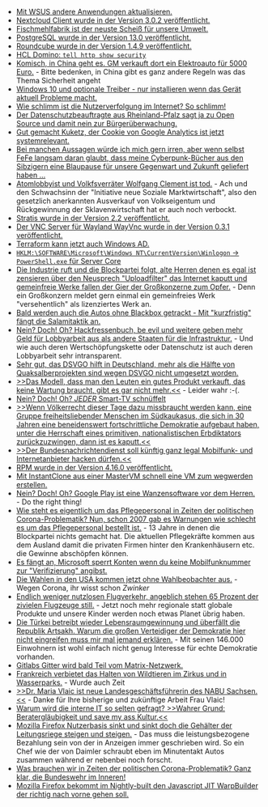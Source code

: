 * [Mit WSUS andere Anwendungen aktualisieren.](https://www.windowspro.de/philip-lorenz/windows-package-publisher-updates-firefox-wsus-veroeffentlichen?utm_source=feedburner&utm_medium=feed&utm_campaign=Feed%3A+windowspro+%28WindowsPro%29)
* [Nextcloud Client wurde in der Version 3.0.2 veröffentlicht.](https://nextcloud.com/blog/minor-release-of-desktop-client-and-second-release-candidate-of-nextcloud-hub-20-are-here/)
* [Fischmehlfabrik ist der neuste Scheiß für unsere Umwelt.](https://netzfrauen.org/2020/09/24/gambia/)
* [PostgreSQL wurde in der Version 13.0 veröffentlicht.](https://www.postgresql.org/about/news/2077/)
* [Roundcube wurde in der Version 1.4.9 veröffentlicht.](https://roundcube.net/news/2020/09/27/update-1.4.9-released)
* [HCL Domino: `tell http show security`](http://blog.nashcom.de/nashcomblog.nsf/dx/domino-http-show-kyr-file-used.htm)
* [Komisch, in China geht es. GM verkauft dort ein Elektroauto für 5000 Euro.](https://www.golem.de/news/hongguang-mini-elektroauto-fuer-5-000-euro-verkauft-sich-extrem-gut-2009-151135.html) - Bitte bedenken, in China gibt es ganz andere Regeln was das Thema Sicherheit angeht
* [Windows 10 und optionale Treiber - nur installieren wenn das Gerät aktuell Probleme macht.](https://www.ghacks.net/2020/09/27/should-you-install-windows-10s-optional-driver-updates/)
* [Wie schlimm ist die Nutzerverfolgung im Internet? So schlimm!](https://www.kuketz-blog.de/cookie-matching-retargeting-bei-online-shops/)
* [Der Datenschutzbeauftragte aus Rheinland-Pfalz sagt ja zu Open Source und damit nein zur Bürgerüberwachung.](https://www.golem.de/news/landesdatenschutzbeauftragter-datenschuetzer-sollen-open-source-empfehlen-2009-151141.html)
* [Gut gemacht Kuketz, der Cookie von Google Analytics ist jetzt systemrelevant.](https://www.kuketz-blog.de/google-analytics-cookie-ist-nun-schon-fuer-die-funktionalitaet-der-website-unerlaesslich/)
* [Bei manchen Aussagen würde ich mich gern irren, aber wenn selbst FeFe langsam daran glaubt, dass meine Cyberpunk-Bücher aus den Sibzigern eine Blaupause für unsere Gegenwart und Zukunft geliefert haben ...](https://blog.fefe.de/?ts=a193ddfe)
* [Atomlobbyist und Volkfsverräter Wolfgang Clement ist tod.](https://blog.fefe.de/?ts=a18f6182) - Ach und den Schwachsinn der "Initiative neue Soziale Marktwirtschaft", also den gesetzlich anerkannten Ausverkauf von Volkseigentum und Rückgewinnung der Sklavenwirtschaft hat er auch noch verbockt.
* [Stratis wurde in der Version 2.2 veröffentlicht.](https://www.phoronix.com/scan.php?page=news_item&px=Stratis-2.2)
* [Der VNC Server für Wayland WayVnc wurde in der Version 0.3.1 veröffentlicht.](https://lists.freedesktop.org/archives/wayland-devel/2020-September/041635.html)
* [Terraform kann jetzt auch Windows AD.](https://4sysops.com/archives/terraform-windows-ad-provider-for-automating-active-directory/)
* [`HKLM:\SOFTWARE\Microsoft\Windows NT\CurrentVersion\Winlogon` -> `PowerShell.exe` für Server Core](https://www.windowspro.de/tipp/server-core-powershell-statt-cmdexe-starten)
* [Die Industrie ruft und die Blockpartei folgt, alte Herren denen es egal ist zensieren über den Neusprech "Uploadfilter" das Internet kaputt und gemeinfreie Werke fallen der Gier der Großkonzerne zum Opfer.](https://netzpolitik.org/2020/verschaerfungen-bei-der-urheberrechtsreform-in-deutschland/#vorschaltbanner) - Denn ein Großkonzern meldet gern einmal ein gemeinfreies Werk "versehentlich" als lizenziertes Werk an.
* [Bald werden auch die Autos ohne Blackbox getrackt - Mit "kurzfristig" fängt die Salamitaktik an.](https://www.golem.de/news/section-control-gericht-erlaubt-bundesweit-erstes-streckenradar-2009-151166.html)
* [Nein? Doch! Oh? Hackfressenbuch, be evil und weitere geben mehr Geld für Lobbyarbeit aus als andere Staaten für die Infrastruktur.](https://www.golem.de/news/google-facebook-amazon-viel-lobbyismus-wenig-transparenz-2009-151181.html) - Und wie auch deren Wertschöpfungskette oder Datenschutz ist auch deren Lobbyarbeit sehr intransparent.
* [Sehr gut, das DSVGO hilft in Deutschland, mehr als die Hälfte von Quaksalberprojekten sind wegen DSVGO nicht umgesetzt worden.](https://blog.fefe.de/?ts=a18dd338)
* [>>Das Modell, dass man den Leuten ein gutes Produkt verkauft, das keine Wartung braucht, gibt es gar nicht mehr.<<](https://blog.fefe.de/?ts=a18dcbf6) - Leider wahr :-(.
* [Nein? Doch! Oh? *JEDER* Smart-TV schnüffelt](https://blog.fefe.de/?ts=a18da92c)
* [>>Wenn Völkerrecht dieser Tage dazu missbraucht werden kann, eine Gruppe freiheitsliebender Menschen im Südkaukasus, die sich in 30 Jahren eine beneidenswert fortschrittliche Demokratie aufgebaut haben, unter die Herrschaft eines primitiven, nationalistischen Erbdiktators zurückzuzwingen, dann ist es kaputt.<<](https://martinsonneborn.de/notizen-zu-bergkarabach/)
* [>>Der Bundesnachrichtendienst soll künftig ganz legal Mobilfunk- und Internetanbieter hacken dürfen.<<](https://netzpolitik.org/2020/bnd-gesetz-eine-neue-lizenz-zum-hacken/#vorschaltbanner)
* [RPM wurde in der Version 4.16.0 veröffentlicht.](https://rpm.org/wiki/Releases/4.16.0)
* [Mit InstantClone aus einer MasterVM schnell eine VM zum wegwerden erstellen.](https://4sysops.com/archives/vcp-dcv-2020-objective-15-describe-instant-clone-architecture-and-use-cases/)
* [Nein? Doch! Oh? Google Play ist eine Wanzensoftware vor dem Herren.](https://www.kuketz-blog.de/google-play-services-die-ueberwachungswanze-von-google/) - Do the right thing!
* [Wie steht es eigentlich um das Pflegepersonal in Zeiten der politischen Corona-Problematik? Nun, schon 2007 gab es Warnungen wie schlecht es um das Pflegepersonal bestellt ist.](https://netzfrauen.org/2020/09/30/pflege-4/) - 13 Jahre in denen die Blockpartei nichts gemacht hat. Die aktuellen Pflegekräfte kommen aus dem Ausland damit die privaten Firmen hinter den Krankenhäusern etc. die Gewinne abschöpfen können.
* [Es fängt an, Microsoft sperrt Konten wenn du keine Mobilfunknummer zur "Verifizierung" angibst.](https://www.golem.de/news/online-accounts-sperrt-microsoft-neue-konten-wenn-die-telefonnummer-fehlt-2009-150809.html)
* [Die Wahlen in den USA kommen jetzt ohne Wahlbeobachter aus.](https://blog.fefe.de/?ts=a18b59cf) - Wegen Corona, ihr wisst schon *Zwinker*
* [Endlich weniger nutzlosen Flugverkehr, angeblich stehen 65 Prozent der zivielen Flugzeuge still.](https://blog.fefe.de/?ts=a18aa031) - Jetzt noch mehr regionale statt globale Produkte und unsere Kinder werden noch etwas Planet übrig haben.
* [Die Türkei betreibt wieder Lebensraumgewinnung und überfällt die Republik Artsakh. Warum die großen Verteidiger der Demokratie hier nicht eingreifen muss mir mal jemand erklären.](https://martinsonneborn.de/notizen-zu-bergkarabach-ii/) - Mit seinen 146.000 Einwohnern ist wohl einfach nicht genug Interesse für echte Demokratie vorhanden.
* [Gitlabs Gitter wird bald Teil vom Matrix-Netzwerk.](https://www.golem.de/news/open-source-chat-gitlab-verkauft-gitter-chat-an-matrix-macher-2010-151225.html)
* [Frankreich verbietet das Halten von Wildtieren im Zirkus und in Wasserparks.](https://netzfrauen.org/2020/10/01/frankreich-2/) - Wurde auch Zeit
* [>>Dr. Maria Vlaic ist neue Landesgeschäftsführerin des NABU Sachsen.<<](https://sachsen.nabu.de/news/2020/28747.html) - Danke für Ihre bisherige und zukünftige Arbeit Frau Vlaic!
* [Warum wird die interne IT so selten gefragt? >>Wahrer Grund: Beratergläubigkeit und save my ass Kultur.<<](https://forum.golem.de/kommentare/wirtschaft/digitalisierung-in-firmen-warum-it-teams-oft-uebergangen-werden/wahrer-grund-beraterglaeubigkeit-und-save-my-ass-kultur./138096,5760636,5760636,read.html#msg-5760636)
* [Mozilla Firefox Nutzerbasis sinkt und sinkt doch die Gehälter der Leitungsriege steigen und steigen.](http://calpaterson.com/mozilla.html) - Das muss die leistungsbezogene Bezahlung sein von der in Anzeigen immer geschrieben wird. So ein Chef wie der von Daimler schraubt eben im Minutentakt Autos zusammen während er nebenbei noch forscht.
* [Was brauchen wir in Zeiten der politischen Corona-Problematik? Ganz klar, die Bundeswehr im Inneren!](https://tuxproject.de/blog/2020/10/si-vis-pacem-para-bellum-11/)
* [Mozilla Firefox bekommt im Nightly-built den Javascript JIT WarpBuilder der richtig nach vorne gehen soll.](https://groups.google.com/forum/#!topic/mozilla.dev.platform/1PHhxBxSehQ)
